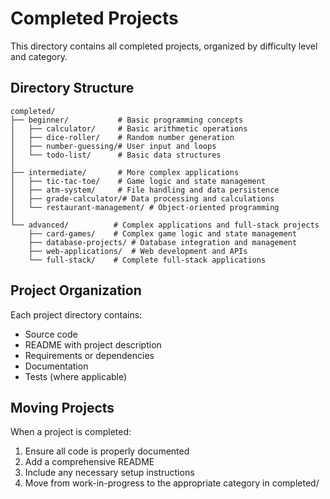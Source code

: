 # Completed Projects

This directory contains all completed projects, organized by difficulty level and category.

## Directory Structure

```
completed/
├── beginner/           # Basic programming concepts
│   ├── calculator/     # Basic arithmetic operations
│   ├── dice-roller/    # Random number generation
│   ├── number-guessing/# User input and loops
│   └── todo-list/      # Basic data structures
│
├── intermediate/       # More complex applications
│   ├── tic-tac-toe/    # Game logic and state management
│   ├── atm-system/     # File handling and data persistence
│   ├── grade-calculator/# Data processing and calculations
│   └── restaurant-management/ # Object-oriented programming
│
└── advanced/          # Complex applications and full-stack projects
    ├── card-games/    # Complex game logic and state management
    ├── database-projects/ # Database integration and management
    ├── web-applications/  # Web development and APIs
    └── full-stack/    # Complete full-stack applications
```

## Project Organization

Each project directory contains:

- Source code
- README with project description
- Requirements or dependencies
- Documentation
- Tests (where applicable)

## Moving Projects

When a project is completed:

1. Ensure all code is properly documented
2. Add a comprehensive README
3. Include any necessary setup instructions
4. Move from work-in-progress to the appropriate category in completed/
